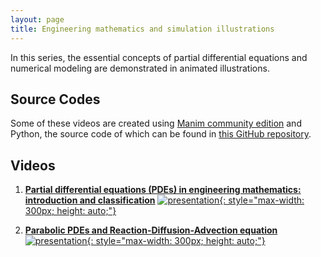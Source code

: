 ```yaml
---
layout: page
title: Engineering mathematics and simulation illustrations
---
```


In this series, the essential concepts of partial differential equations and numerical modeling are demonstrated in animated illustrations.

## Source Codes

Some of these videos are created using [Manim community edition](https://www.manim.community/) and Python, the source code of which can be found in [this GitHub repository](https://github.com/TuxRiders/mathematics-illustrations). 

## Videos

1. [**Partial differential equations (PDEs) in engineering mathematics: introduction and classification**](https://www.youtube.com/watch?v=CiWcp1apu8Q)
[![presentation](http://img.youtube.com/vi/CiWcp1apu8Q/0.jpg){: style="max-width: 300px; height: auto;"}](https://www.youtube.com/watch?v=CiWcp1apu8Q)

2. [**Parabolic PDEs and Reaction-Diffusion-Advection equation**](https://www.youtube.com/watch?v=6wNf7dflkl0)
[![presentation](http://img.youtube.com/vi/6wNf7dflkl0/0.jpg){: style="max-width: 300px; height: auto;"}](https://www.youtube.com/watch?v=6wNf7dflkl0)
